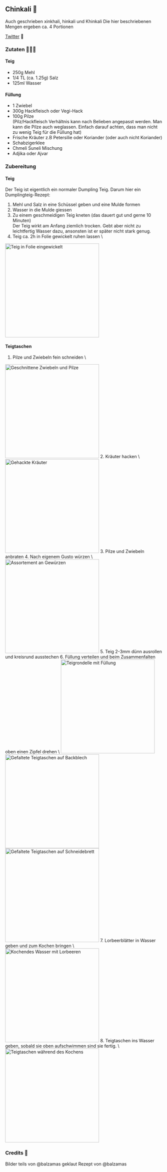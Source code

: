 ## Chinkali 🥟

Auch geschrieben xinkhali, hinkali und Khinkali
Die hier beschriebenen Mengen ergeben ca. 4 Portionen

[Twitter](https://twitter.com/BergerWthur/status/1479501532768968707) :thread:

### Zutaten 🧅🍄🥩
#### Teig
- 250g Mehl
- 1/4 TL (ca. 1.25g) Salz
- 125ml Wasser

#### Füllung
- 1 Zwiebel
- 300g Hackfleisch oder Vegi-Hack
- 100g Pilze \
(Pilz/Hackfleisch Verhältnis kann nach Belieben angepasst werden. Man kann die Pilze auch weglassen. Einfach darauf achten, dass man nicht zu wenig Teig für die Füllung hat)
- Frische Kräuter z.B Petersilie oder Koriander (oder auch nicht Koriander)
- Schabzigerklee
- Chmeli Suneli Mischung
- Adjika oder Ajvar

### Zubereitung
#### Teig
Der Teig ist eigentlich ein normaler Dumpling Teig. Darum hier ein Dumplingteig-Rezept:

1. Mehl und Salz in eine Schüssel geben und eine Mulde formen
2. Wasser in die Mulde giessen
3. Zu einem geschmeidigen Teig kneten (das dauert gut und gerne 10 Minuten) \
Der Teig wirkt am Anfang ziemlich trocken. Gebt aber nicht zu leichtfertig Wasser dazu, ansonsten ist er später nicht stark genug.
4. Teig ca. 2h in Folie gewickelt ruhen lassen \
<img src="images/chinkali/teig_aufgehenlassen.jpg" alt="Teig in Folie eingewickelt" style="width:300px">

#### Teigtaschen

1. Pilze und Zwiebeln fein schneiden \
<img src="images/chinkali/inhalt2.jpg" alt="Geschnittene Zwiebeln und Pilze" style="width:300px">
2. Kräuter hacken \
<img src="images/chinkali/kraeuter.jpg" alt="Gehackte Kräuter" style="width:300px">
3. Pilze und Zwiebeln anbraten
4. Nach eigenem Gusto würzen \
<img src="images/chinkali/gewuerze.jpg" alt="Assortement an Gewürzen" style="width:300px">
5. Teig 2-3mm dünn ausrollen und kreisrund ausstechen
6. Füllung verteilen und beim Zusammenfalten oben einen Zipfel drehen \
<img src="images/chinkali/auffuellen.jpg" alt="Teigrondelle mit Füllung" style="width:300px">
<img src="images/chinkali/zipfel.jpg" alt="Gefaltete Teigtaschen auf Backblech" style="width:300px">
<img src="images/chinkali/zipfel2.jpg" alt="Gefaltete Teigtaschen auf Schneidebrett" style="width:300px">
7. Lorbeerblätter in Wasser geben und zum Kochen bringen \
<img src="images/chinkali/lorbeeren.jpg" alt="Kochendes Wasser mit Lorbeeren" style="width:300px">
8. Teigtaschen ins Wasser geben, sobald sie oben aufschwimmen sind sie fertig. \
<img src="images/chinkali/kochen.jpg" alt="Teigtaschen während des Kochens" style="width:300px">

### Credits 🫶
Bilder teils von @balzamas geklaut
Rezept von @balzamas